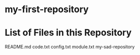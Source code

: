 # my-first-repository
# List of Files in this Repository
README.md
code.txt
config.txt
module.txt
my-sad-repository
